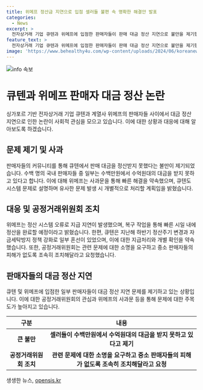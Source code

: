 ```yaml
---
title: 위메프 정산금 지연으로 입점 셀러들 불편 속 명확한 해결안 발표
categories:
  - News
excerpt: >
  전자상거래 기업 큐텐과 위메프에 입점한 판매자들이 판매 대금 정산 지연으로 불만을 제기했다. 해외 직접판매 플랫폼에 입점한 국내 판매자들 중 일부가 1만명 넘는 전체 판매자 중 수백명 규모로 제때 정산받지 못했다고 주장했으며, 이에 대해 큐텐과 위메프는 사과문과 해결 약속을 발표했다. 큐텐은 정산주기 변경과 자금세탁방지 정책 강화로 인해 발생한 문제라고 설명했고, 공정위는 관련 문제의 소명을 요구하며 중소 판매자들의 피해 조사에 나섰다. [ⓒ디지털데일리]
feature_text: >
  전자상거래 기업 큐텐과 위메프에 입점한 판매자들이 판매 대금 정산 지연으로 불만을 제기했다. 해외 직접판매 플랫폼에 입점한 국내 판매자들 중 일부가 1만명 넘는 전체 판매자 중 수백명 규모로 제때 정산받지 못했다고 주장했으며, 이에 대해 큐텐과 위메프는 사과문과 해결 약속을 발표했다. 큐텐은 정산주기 변경과 자금세탁방지 정책 강화로 인해 발생한 문제라고 설명했고, 공정위는 관련 문제의 소명을 요구하며 중소 판매자들의 피해 조사에 나섰다. [ⓒ디지털데일리]
image: 'https://www.behealthy4u.com/wp-content/uploads/2024/06/koreanews.jpg'
---
```


<p><img src="https://www.behealthy4u.com/wp-content/uploads/2024/06/koreanews.jpg" alt="info 속보" /></p>

<h1>큐텐과 위메프 판매자 대금 정산 논란</h1>

<p data-ke-size="size16">싱가포르 기반 전자상거래 기업 큐텐과 계열사 위메프의 판매자들 사이에서 대금 정산 지연으로 인한 논란이 사회적 관심을 모으고 있습니다. 이에 대한 상황과 대응에 대해 알아보도록 하겠습니다.</p>

<h2 data-ke-size="size26">문제 제기 및 사과</h2>

<p data-ke-size="size16">판매자들의 커뮤니티를 통해 큐텐에서 판매 대금을 정산받지 못했다는 불만이 제기되었습니다. 수백 명의 국내 판매자들 중 일부는 수백만원에서 수억원대의 대금을 받지 못하고 있다고 합니다. 이에 대해 위메프는 사과문을 통해 빠른 해결을 약속했으며, 큐텐도 시스템 문제로 설명하며 유사한 문제 발생 시 개별적으로 처리할 계획임을 밝혔습니다.</p>

<h2 data-ke-size="size26">대응 및 공정거래위원회 조치</h2>

<p data-ke-size="size16">위메프는 정산 시스템 오류로 지급 지연이 발생했으며, 복구 작업을 통해 빠른 시일 내에 정산을 완료할 예정이라고 밝혔습니다. 한편, 큐텐은 지난해 하반기 정산주기 변경과 자금세탁방지 정책 강화로 일부 혼선이 있었으며, 이에 대한 지급처리와 개별 확인을 약속했습니다. 또한, 공정거래위원회는 관련 문제에 대한 소명을 요구하고 중소 판매자들의 피해가 없도록 조속히 조치해달라고 요청했습니다.</p>

<h2 data-ke-size="size26">판매자들의 대금 정산 지연</h2>

<p data-ke-size="size16">큐텐 및 위메프에 입점한 일부 판매자들이 대금 정산 지연 문제를 제기하고 있는 상황입니다. 이에 대한 공정거래위원회의 관심과 위메프의 사과문 등을 통해 문제에 대한 주목도가 높아지고 있습니다.</p>

<table>
    <thead>
        <tr>
            <th style="text-align: center;">구분</th>
            <th style="text-align: center;">내용</th>
        </tr>
    </thead>
    <tbody>
        <tr>
            <td style="text-align: center;"><b>큰 불만</b></td>
            <td style="text-align: center;"><b>셀러들이 수백만원에서 수억원대의 대금을 받지 못하고 있다고 제기</b></td>
        </tr>
        <tr>
            <td style="text-align: center;"><b>공정거래위원회 조치</b></td>
            <td style="text-align: center;"><b>관련 문제에 대한 소명을 요구하고 중소 판매자들의 피해가 없도록 조속히 조치해달라고 요청</b></td>
        </tr>
    </tbody>
</table>
생생한 뉴스, <a href="https://opensis.kr" rel="dofollow">opensis.kr</a>


